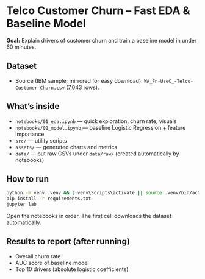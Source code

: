# Telco Customer Churn – Fast EDA & Baseline Model
**Goal:** Explain drivers of customer churn and train a baseline model in under 60 minutes.

## Dataset
- Source (IBM sample; mirrored for easy download): `WA_Fn-UseC_-Telco-Customer-Churn.csv` (7,043 rows).

## What’s inside
- `notebooks/01_eda.ipynb` — quick exploration, churn rate, visuals
- `notebooks/02_model.ipynb` — baseline Logistic Regression + feature importance
- `src/` — utility scripts
- `assets/` — generated charts and metrics
- `data/` — put raw CSVs under `data/raw/` (created automatically by notebooks)

## How to run
```bash
python -m venv .venv && (.venv\Scripts\activate || source .venv/bin/activate)
pip install -r requirements.txt
jupyter lab
```
Open the notebooks in order. The first cell downloads the dataset automatically.

## Results to report (after running)
- Overall churn rate
- AUC score of baseline model
- Top 10 drivers (absolute logistic coefficients)
